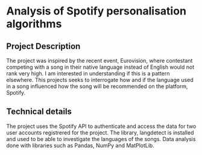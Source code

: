 # Analysis of Spotify personalisation algorithms 

## Project Description 
The project was inspired by the recent event, Eurovision, where contestant competing with a song in their native language instead of English would not rank very high. 
I am interested in understanding if this is a pattern elsewhere. This projects seeks to interrogate how and if the language used in a song influenced how the song will be recommended on the platform, Spotify.

## Technical details 
The project uses the Spotify API to authenticate and access the data for two user accounts registrered for the project. The library, langdetect is installed and used to be able to investigate the 
languages of the songs. Data analysis done with libraries such as Pandas, NumPy and MatPlotLib. 

